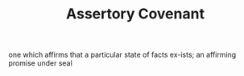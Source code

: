 ---
title: Assertory Covenant
letter: A
permalink: "/definitions/bld-assertory-covenant.html"
body: one which affirms that a particular state of facts ex-ists; an affirming promise
  under seal
published_at: '2018-07-07'
source: Black's Law Dictionary 2nd Ed (1910)
layout: post
---